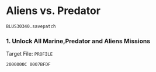 # Aliens vs. Predator 

`BLUS30340.savepatch`

### 1. Unlock All Marine,Predator and Aliens Missions

Target File: `PROFILE`

```
2000000C 0007BFDF
```

